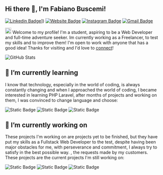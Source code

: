 ## Hi there 👋, I'm Fabiano Buscemi! 

[![Linkedin Badge](https://img.shields.io/badge/-woweya-blue?style=flat&logo=Linkedin&logoColor=white&link=https://www.linkedin.com/in/fabiano-buscemideveloper/)]([https://www.linkedin.com/in/fabiano-buscemideveloper/)])
[![Website Badge](https://img.shields.io/badge/-woweya.me-47CCCC?style=flat&logo=Google-Chrome&logoColor=white&link=https://woweya.github.io/)](https://woweya.github.io/)
[![Instagram Badge](https://img.shields.io/badge/-@fabjanxo-purple?style=flat&logo=instagram&logoColor=white&link=https://instagram.com/fabjanxo)](https://instagram.com/fabjanxo)
[![Gmail Badge](https://img.shields.io/badge/fabianobuscemi1-c14438?style=flat&logo=Gmail&logoColor=white&link=mailto:jessicalim813@gmail.com)](mailto:fabianobuscemi1@gmail.com)

<img src='https://d.tw93.fun/images/hi.gif' alt='Hi' width="20"/> Welcome to my profile! I'm a student, aspiring to be a Web Developer and full-time adventure seeker. Im currently working as a Freelancer, to test my skills and to improve them! I'm open to work with anyone that has a good idea! Thanks for visiting and I'd love to [connect](https://www.linkedin.com/in/fabiano-buscemideveloper/)!

![GitHub Stats](https://github-readme-stats.vercel.app/api/top-langs/?username=woweya&theme=radical&show_icons=true&hide_border=true&layout=compact)
## 🌱 I’m currently learning 
I know that technology, especially in the world of coding, is always constantly changing and when I approached the world of coding, I became interested in learning PHP Laravel, after months of projects and working on them, I was convinced to change language and choose:

![Static Badge](https://img.shields.io/badge/React-4ba5b7?logo=React&link=https%3A%2F%2Freact.dev%2F)
![Static Badge](https://img.shields.io/badge/Vue-689982?logo=Vue.js&link=https%3A%2F%2Fvuejs.org%2F)
![Static Badge](https://img.shields.io/badge/Node-377229?style=flat&logo=Node.js&link=https%3A%2F%2Fnodejs.org%2Fen)

## 🔭 I’m currently working on

These projects I'm working on are projects yet to be finished, but they have put my skills as a Fullstack Web Developer to the test, despite having been major obstacles for me, with perseverance and commitment, I always try to satisfy in the best possible way. , the requests made by my customers. These projects are the current projects I'm still working on:

![Static Badge](https://img.shields.io/badge/E_Commerce-2fc5e0?style=flat&link=https%3A%2F%2Fgithub.com%2Fwoweya%2FFake-E-Commerce)
![Static Badge](https://img.shields.io/badge/Blog_React-db3615?style=flat&link=https%3A%2F%2Fgithub.com%2Fwoweya%2FBlogReact)
<img alt="Static Badge" src="https://img.shields.io/badge/Repeat_Radio-7d4dd6?style=flat&link=https%3A%2F%2Fgithub.com%2Fwoweya%2FRepeat-Radio">



<!--
**woweya/woweya** is a ✨ _special_ ✨ repository because its `README.md` (this file) appears on your GitHub profile.

Here are some ideas to get you started:

- 🔭 I’m currently working on ...
- 🌱 I’m currently learning ...
- 👯 I’m looking to collaborate on ...
- 🤔 I’m looking for help with ...
- 💬 Ask me about ...
- 📫 How to reach me: ...
- 😄 Pronouns: ...
- ⚡ Fun fact: ...
-->
